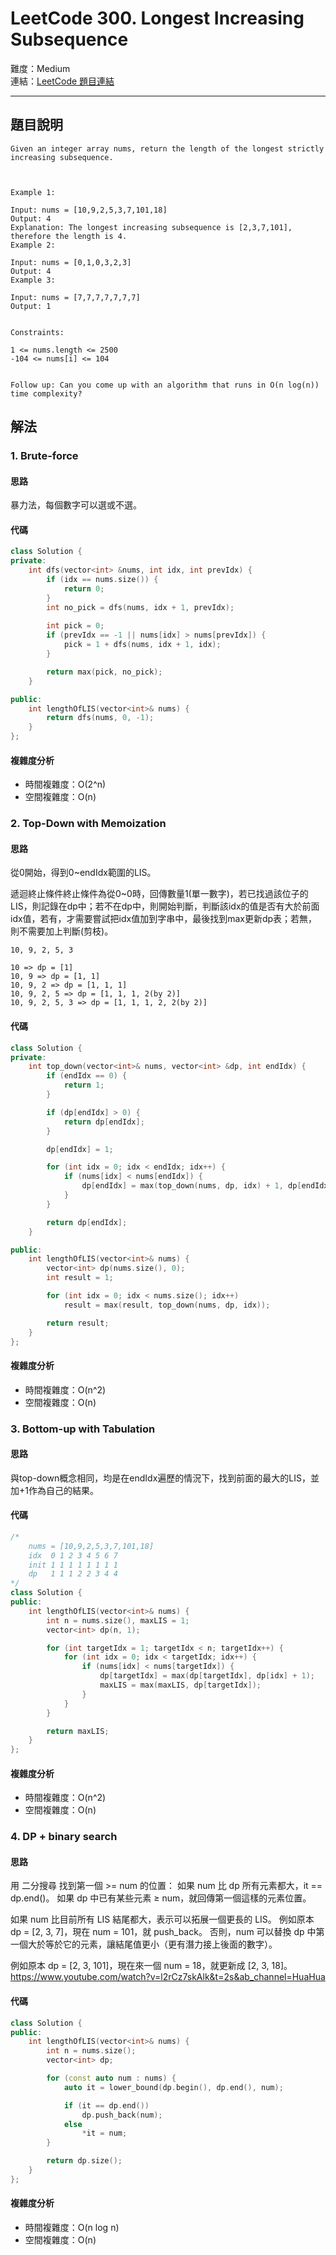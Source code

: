 # LeetCode 300. Longest Increasing Subsequence

難度：Medium  
連結：[LeetCode 題目連結](https://leetcode.com/problems/longest-increasing-subsequence/description/)

---

## 題目說明
    
    Given an integer array nums, return the length of the longest strictly increasing subsequence.

 

    Example 1:

    Input: nums = [10,9,2,5,3,7,101,18]
    Output: 4
    Explanation: The longest increasing subsequence is [2,3,7,101], therefore the length is 4.
    Example 2:

    Input: nums = [0,1,0,3,2,3]
    Output: 4
    Example 3:

    Input: nums = [7,7,7,7,7,7,7]
    Output: 1
    

    Constraints:

    1 <= nums.length <= 2500
    -104 <= nums[i] <= 104
    

    Follow up: Can you come up with an algorithm that runs in O(n log(n)) time complexity?

## 解法
### 1. Brute-force
#### 思路

暴力法，每個數字可以選或不選。
   
#### 代碼
```c++
class Solution {
private:
    int dfs(vector<int> &nums, int idx, int prevIdx) {
        if (idx == nums.size()) {
            return 0;
        }
        int no_pick = dfs(nums, idx + 1, prevIdx);
        
        int pick = 0;
        if (prevIdx == -1 || nums[idx] > nums[prevIdx]) {
            pick = 1 + dfs(nums, idx + 1, idx);
        }

        return max(pick, no_pick);
    }

public:
    int lengthOfLIS(vector<int>& nums) {
        return dfs(nums, 0, -1);
    }
};
```

#### 複雜度分析

- 時間複雜度：O(2^n)
- 空間複雜度：O(n)

### 2. Top-Down with Memoization
#### 思路

從0開始，得到0~endIdx範圍的LIS。

遞迴終止條件終止條件為從0~0時，回傳數量1(單一數字)，若已找過該位子的LIS，則記錄在dp中；若不在dp中，則開始判斷，判斷該idx的值是否有大於前面idx值，若有，才需要嘗試把idx值加到字串中，最後找到max更新dp表；若無，則不需要加上判斷(剪枝)。

```
10, 9, 2, 5, 3

10 => dp = [1]
10, 9 => dp = [1, 1]
10, 9, 2 => dp = [1, 1, 1]
10, 9, 2, 5 => dp = [1, 1, 1, 2(by 2)]
10, 9, 2, 5, 3 => dp = [1, 1, 1, 2, 2(by 2)]
```

#### 代碼
```c++
class Solution {
private:
    int top_down(vector<int>& nums, vector<int> &dp, int endIdx) {
        if (endIdx == 0) {
            return 1;
        }

        if (dp[endIdx] > 0) {
            return dp[endIdx];
        }

        dp[endIdx] = 1;

        for (int idx = 0; idx < endIdx; idx++) {
            if (nums[idx] < nums[endIdx]) {
                dp[endIdx] = max(top_down(nums, dp, idx) + 1, dp[endIdx]);
            }
        }

        return dp[endIdx];
    }

public:
    int lengthOfLIS(vector<int>& nums) {
        vector<int> dp(nums.size(), 0);
        int result = 1;

        for (int idx = 0; idx < nums.size(); idx++)
            result = max(result, top_down(nums, dp, idx));

        return result;
    }
};
```

#### 複雜度分析

- 時間複雜度：O(n^2)
- 空間複雜度：O(n)

### 3. Bottom-up with Tabulation
#### 思路

與top-down概念相同，均是在endIdx遍歷的情況下，找到前面的最大的LIS，並加+1作為自己的結果。
   
#### 代碼
```c++
/*
    nums = [10,9,2,5,3,7,101,18]
    idx  0 1 2 3 4 5 6 7
    init 1 1 1 1 1 1 1 1
    dp   1 1 1 2 2 3 4 4
*/
class Solution {
public:
    int lengthOfLIS(vector<int>& nums) {
        int n = nums.size(), maxLIS = 1;
        vector<int> dp(n, 1);

        for (int targetIdx = 1; targetIdx < n; targetIdx++) {
            for (int idx = 0; idx < targetIdx; idx++) {
                if (nums[idx] < nums[targetIdx]) {
                    dp[targetIdx] = max(dp[targetIdx], dp[idx] + 1);
                    maxLIS = max(maxLIS, dp[targetIdx]);
                }
            }
        }

        return maxLIS;
    }
};
```

#### 複雜度分析

- 時間複雜度：O(n^2)
- 空間複雜度：O(n)

### 4. DP + binary search
#### 思路

用 二分搜尋 找到第一個 >= num 的位置：
如果 num 比 dp 所有元素都大，it == dp.end()。
如果 dp 中已有某些元素 ≥ num，就回傳第一個這樣的元素位置。

如果 num 比目前所有 LIS 結尾都大，表示可以拓展一個更長的 LIS。
例如原本 dp = [2, 3, 7]，現在 num = 101，就 push_back。
否則，num 可以替換 dp 中第一個大於等於它的元素，讓結尾值更小（更有潛力接上後面的數字）。

例如原本 dp = [2, 3, 101]，現在來一個 num = 18，就更新成 [2, 3, 18]。
https://www.youtube.com/watch?v=l2rCz7skAlk&t=2s&ab_channel=HuaHua
   
#### 代碼
```c++
class Solution {
public:
    int lengthOfLIS(vector<int>& nums) {
        int n = nums.size();
        vector<int> dp;

        for (const auto num : nums) {
            auto it = lower_bound(dp.begin(), dp.end(), num);

            if (it == dp.end())
                dp.push_back(num);
            else
                *it = num;
        }

        return dp.size();
    }
};
```

#### 複雜度分析

- 時間複雜度：O(n log n)
- 空間複雜度：O(n)
